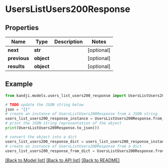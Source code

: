 # UsersListUsers200Response


## Properties

Name | Type | Description | Notes
------------ | ------------- | ------------- | -------------
**next** | **str** |  | [optional] 
**previous** | **object** |  | [optional] 
**results** | **object** |  | [optional] 

## Example

```python
from kandji.models.users_list_users200_response import UsersListUsers200Response

# TODO update the JSON string below
json = "{}"
# create an instance of UsersListUsers200Response from a JSON string
users_list_users200_response_instance = UsersListUsers200Response.from_json(json)
# print the JSON string representation of the object
print(UsersListUsers200Response.to_json())

# convert the object into a dict
users_list_users200_response_dict = users_list_users200_response_instance.to_dict()
# create an instance of UsersListUsers200Response from a dict
users_list_users200_response_from_dict = UsersListUsers200Response.from_dict(users_list_users200_response_dict)
```
[[Back to Model list]](../README.md#documentation-for-models) [[Back to API list]](../README.md#documentation-for-api-endpoints) [[Back to README]](../README.md)


